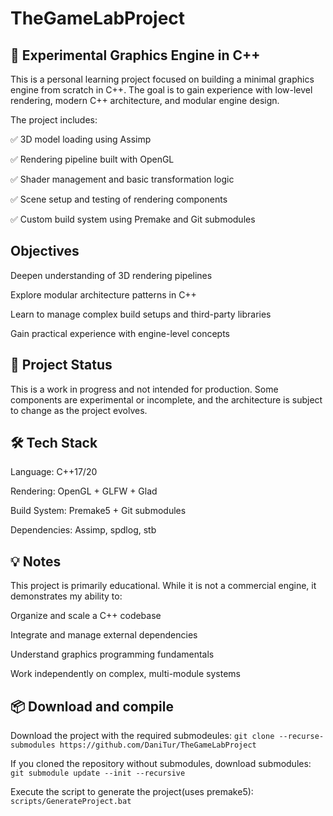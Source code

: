 # TheGameLabProject

## 🚧 Experimental Graphics Engine in C++
This is a personal learning project focused on building a minimal graphics engine from scratch in C++. The goal is to gain experience with low-level rendering, modern C++ architecture, and modular engine design.

The project includes:

✅ 3D model loading using Assimp

✅ Rendering pipeline built with OpenGL

✅ Shader management and basic transformation logic

✅ Scene setup and testing of rendering components

✅ Custom build system using Premake and Git submodules

## Objectives
Deepen understanding of 3D rendering pipelines

Explore modular architecture patterns in C++

Learn to manage complex build setups and third-party libraries

Gain practical experience with engine-level concepts

## 🧪 Project Status
This is a work in progress and not intended for production.
Some components are experimental or incomplete, and the architecture is subject to change as the project evolves.

## 🛠️ Tech Stack
Language: C++17/20

Rendering: OpenGL + GLFW + Glad

Build System: Premake5 + Git submodules

Dependencies: Assimp, spdlog, stb

## 💡 Notes
This project is primarily educational. While it is not a commercial engine, it demonstrates my ability to:

Organize and scale a C++ codebase

Integrate and manage external dependencies

Understand graphics programming fundamentals

Work independently on complex, multi-module systems

## 📦 Download and compile

Download the project with the required submodeules:
``
git clone --recurse-submodules https://github.com/DaniTur/TheGameLabProject
``

If you cloned the repository without submodules, download submodules:
``
git submodule update --init --recursive
``

Execute the script to generate the project(uses premake5):
``
scripts/GenerateProject.bat
``
